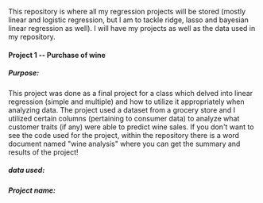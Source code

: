 This repository is where all my regression projects will be stored (mostly linear and logistic regression, but I am to tackle ridge, lasso and bayesian linear regression as well). I will have my projects as well as the data used in my repository.

#### Project 1 -- Purchase of wine
##### Purpose:
This project was done as a final project for a class which delved into linear regression (simple and multiple) and how to utilize it appropriately when analyzing data. The project used a dataset from a grocery store and I utilized certain columns (pertaining to consumer data) to analyze what customer traits (if any) were able to predict wine sales. If you don't want to see the code used for the project, within the repository there is a word document named "wine analysis" where you can get the summary and results of the project! 

##### data used:


##### Project name:
